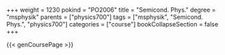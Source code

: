 +++
weight = 1230
pokind = "PO2006"
title = "Semicond. Phys."
degree = "msphysik"
parents = ["physics700"]
tags = ["msphysik", "Semicond. Phys.", "physics700"]
categories = ["course"]
bookCollapseSection = false
+++

{{< genCoursePage >}}
